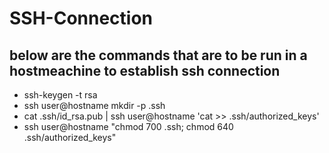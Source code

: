 # SSH-Connection
## below are the commands that are to be run in a hostmeachine to establish ssh connection

* ssh-keygen -t rsa
* ssh user@hostname mkdir -p .ssh
* cat .ssh/id_rsa.pub | ssh user@hostname 'cat >> .ssh/authorized_keys'
* ssh user@hostname "chmod 700 .ssh; chmod 640 .ssh/authorized_keys"
